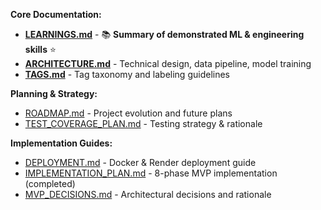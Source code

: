 **Core Documentation:**

-   [**LEARNINGS.md**](LEARNINGS.md) - 📚 **Summary of demonstrated ML & engineering skills** ⭐
-   [**ARCHITECTURE.md**](ARCHITECTURE.md) - Technical design, data pipeline, model training
-   [**TAGS.md**](TAGS.md) - Tag taxonomy and labeling guidelines

**Planning & Strategy:**

-   [ROADMAP.md](ROADMAP.md) - Project evolution and future plans
-   [TEST_COVERAGE_PLAN.md](TEST_COVERAGE_PLAN.md) - Testing strategy & rationale

**Implementation Guides:**

-   [DEPLOYMENT.md](DEPLOYMENT.md) - Docker & Render deployment guide
-   [IMPLEMENTATION_PLAN.md](IMPLEMENTATION_PLAN.md) - 8-phase MVP implementation (completed)
-   [MVP_DECISIONS.md](MVP_DECISIONS.md) - Architectural decisions and rationale
